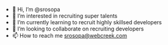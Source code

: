 - 👋 Hi, I’m @srosopa
- 👀 I’m interested in recruiting super talents
- 🌱 I’m currently learning to recruit highly skillsed developers
- 💞️ I’m looking to collaborate on recruiting developers
- 📫 How to reach me srosopa@webcreek.com

<!---
srosopa/srosopa is a ✨ special ✨ repository because its `README.md` (this file) appears on your GitHub profile.
You can click the Preview link to take a look at your changes.
--->
